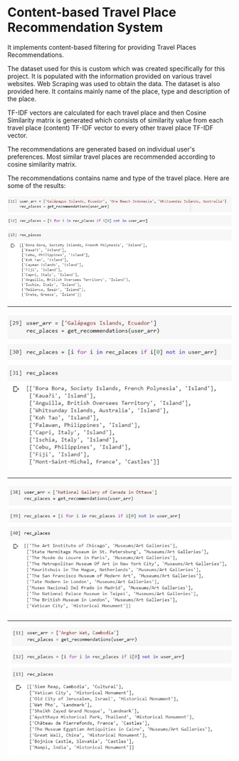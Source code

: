 # Content-based Travel Place Recommendation System
It implements content-based filtering for providing Travel Places Recommendations.

The dataset used for this is custom which was created specifically for this project. It is populated with the information provided on various travel websites. Web Scraping was used to obtain the data. The dataset is also provided here. It contains mainly name of the place, type and description of the place.

TF-IDF vectors are calculated for each travel place and then Cosine Similarity matrix is generated which consists of similarity value from each travel place (content) TF-IDF vector to every other travel place TF-IDF vector.

The recommendations are generated based on individual user's preferences. Most similar travel places are recommended according to cosine similarity matrix.

The recommendations contains name and type of the travel place. Here are some of the results:

![Result](./Results/1.JPG)

---

![Result](./Results/2.JPG)

---

![Result](./Results/3.JPG)

---

![Result](./Results/4.JPG)
